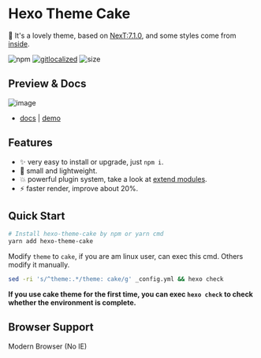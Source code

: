 # Hexo Theme Cake

:cake: It's a lovely theme, based on [NexT:7.1.0](https://github.com/theme-next/hexo-theme-next), and some styles come from [inside](https://github.com/ikeq/hexo-theme-inside).

![npm](https://img.shields.io/npm/v/hexo-theme-cake)
[![gitlocalized ](https://gitlocalize.com/repo/4255/whole_project/badge.svg)](https://gitlocalize.com/repo/4255/whole_project?utm_source=badge)
![size](https://badgen.net/packagephobia/publish/hexo-theme-cake)

## Preview & Docs

![image](https://user-images.githubusercontent.com/15902347/81540257-f48c2900-93a3-11ea-8f7a-8f17636344ff.png)

- [docs](https://www.dnocm.com/cake/) | [demo](https://github.com/jiangtj-lab/hexo-theme-cake-example)

## Features
- :sparkles: very easy to install or upgrade, just `npm i`.
- :leaves: small and lightweight.
- :boom: powerful plugin system, take a look at [extend modules](lib/extend).
- :zap: faster render, improve about 20%.

## Quick Start

```bash
# Install hexo-theme-cake by npm or yarn cmd
yarn add hexo-theme-cake
```

Modify `theme` to `cake`, if you are am linux user, can exec this cmd. Others modify it manually.

```bash
sed -ri 's/^theme:.*/theme: cake/g' _config.yml && hexo check
```

**If you use cake theme for the first time, you can exec `hexo check` to check whether the environment is complete.**

## Browser Support
Modern Browser (No IE)
